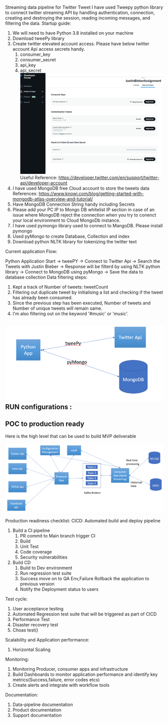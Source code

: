  Streaming data pipeline for Twitter Tweet
I have used Tweepy python library to connect twitter streaming API by handling authentication, connection, creating and destroying the session, reading incoming messages, and filtering the data.
 Startup guide:
 1) We will need to have Python 3.8 installed on your machine
 2) Download tweePy library
 3) Create twitter elevated account access. Please have below twitter account Api access secrets handy.
    1) consumer_key
    2) consumer_secret
    3) api_key
    4) api_secret
 ![img_1.png](img_1.png)
Useful Reference:
 https://developer.twitter.com/en/support/twitter-api/developer-account
 4) I have used MongoDB free Cloud account to store the tweets data
References:
 https://www.knowi.com/blog/getting-started-with-mongodb-atlas-overview-and-tutorial/
 5) Have MongoDB Connection String handy including Secrets
 6) Please add your PC IP to Mongo DB whitelist IP section in case of an issue where MongoDB reject the connection when you try to conenct your local environment to Cloud MongoDb instance.
 7) I have used pymongo library used to connect to MangoDB. Please install pymongo
 8) Used pyMongo to create Database, Collection and index
 9) Download python NLTK library for tokenizing the twitter text

Current application Flow:

Python Application Start -> tweePY -> Connect to Twitter Api
                                   -> Search the Tweets with Justin Bieber
                                   -> Response will be filterd by using NLTK python library
                                   -> Connect to MongoDB using pyMongo
                                   -> Save the data to database collection
Data filtering steps:
1. Kept a track of Number of tweets: tweetCount
2. Filtering out duplicate tweet by initialising a list and checking if the tweet has already been consumed.
3. Since the previous step has been executed, Number of tweets and Number of unique tweets will remain same.
4. I'm also filtering out on the keyword '#music' or 'music'.

![img_2.png](img_2.png)
RUN configurations :
----------------------

POC to production ready
-----------------------
Here is the high level that can be used to build MVP deliverable

![img_3.png](img_3.png)

Production readiness checklist:
CICD: Automated build and deploy pipeline
1) Build a CI pipeline
   1) PR commit to Main branch trigger CI
   2) Build
   3) Unit Test
   4) Code coverage
   5) Security vulnerabilities
2) Build CD
   1) Build to Dev environment
   2) Run regression test suite
   3) Success move on to QA Env,Failure Rollback the application to previous version
   4) Notify the Deployment status to users

Test cycle:
1) User acceptance testing
2) Automated Regression test suite that will be triggered as part of CICD
3) Performance Test
4) Disaster recovery test
5) Choas test()

Scalability and Application performance:
1) Horizontal Scaling

Monitoring:
1) Monitoring Producer, consumer apps and infrastructure
2) Build Dashboards to monitor application performance and identify key metrics(Success,failure, error codes etcs)
3) Create alerts and integrate with workflow tools

Documentation:
1) Data-pipeline documentation
2) Product documentation
3) Support documentation









